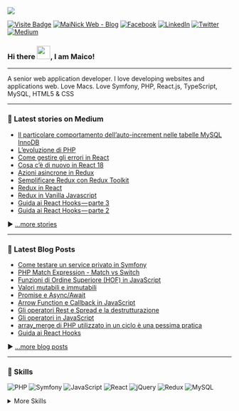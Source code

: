 <!--[![Il mio blog](./assets/profilo.png)](https://www.mainickweb.com)-->

[![](https://visitcount.itsvg.in/api?id=mainick&icon=9&color=0)](https://www.mainickweb.com)


[![Visite Badge](https://badges.pufler.dev/visits/MaiNick/MaiNick)](https://www.mainickweb.com)
[![MaiNick Web - Blog](https://img.shields.io/badge/MaiNickWeb-%231877F2.svg?logo=Dev.to&logoColor=white)](https://www.mainickweb.com)
[![Facebook](https://img.shields.io/badge/Facebook-%231877F2.svg?logo=Facebook&logoColor=white)](https://facebook.com/maico.orazio) 
[![LinkedIn](https://img.shields.io/badge/LinkedIn-%230077B5.svg?logo=linkedin&logoColor=white)](https://linkedin.com/in/maicoorazio) 
[![Twitter](https://img.shields.io/badge/Twitter-%231DA1F2.svg?logo=Twitter&logoColor=white)](https://twitter.com/mainick) 
[![Medium](https://img.shields.io/badge/Medium-12100E?logo=medium&logoColor=white)](https://medium.com/@mainick) 


### Hi there <img src="https://raw.githubusercontent.com/MartinHeinz/MartinHeinz/master/wave.gif" width="30px">, I am Maico!

---

A senior web application developer. I love developing websites and applications web. Love Macs. Love Symfony, PHP, React.js, TypeScript, MySQL, HTML5 & CSS

---

### 📝 Latest stories on Medium

<!-- MEDIUM-STORIES:START -->
- [Il particolare comportamento dell’auto-increment nelle tabelle MySQL InnoDB](https://medium.com/webeetle/il-particolare-comportamento-dellauto-increment-nelle-tabelle-mysql-innodb-4fd769c340cd?source=rss-6d7da3992557------2)
- [L’evoluzione di PHP](https://medium.com/webeetle/levoluzione-di-php-5301f6402b30?source=rss-6d7da3992557------2)
- [Come gestire gli errori in React](https://medium.com/webeetle/come-gestire-gli-errori-in-react-9c5c1faddbee?source=rss-6d7da3992557------2)
- [Cosa c’è di nuovo in React 18](https://medium.com/webeetle/cosa-c%C3%A8-di-nuovo-in-react-18-d432b8262c7f?source=rss-6d7da3992557------2)
- [Azioni asincrone in Redux](https://medium.com/webeetle/azioni-asincrone-in-redux-1e0d0b0d9c5d?source=rss-6d7da3992557------2)
- [Semplificare Redux con Redux Toolkit](https://medium.com/webeetle/semplificare-redux-con-redux-toolkit-f8c2072150e9?source=rss-6d7da3992557------2)
- [Redux in React](https://medium.com/webeetle/redux-in-react-8045db540c5?source=rss-6d7da3992557------2)
- [Redux in Vanilla Javascript](https://medium.com/webeetle/redux-in-vanilla-javascript-60394a936658?source=rss-6d7da3992557------2)
- [Guida ai React Hooks — parte 3](https://medium.com/webeetle/guida-ai-react-hooks-parte-3-8541657ff5d5?source=rss-6d7da3992557------2)
- [Guida ai React Hooks — parte 2](https://medium.com/webeetle/guida-ai-react-hooks-parte-2-c4cce979a65d?source=rss-6d7da3992557------2)
<!-- MEDIUM-STORIES:END -->

▶ [...more stories](https://medium.com/webeetle)

---

### 📝 Latest Blog Posts

<!-- BLOG-POST-LIST:START -->
- [Come testare un service privato in Symfony](https://www.mainickweb.com/blog/come-testare-un-service-privato-in-symfony)
- [PHP Match Expression - Match vs Switch](https://www.mainickweb.com/blog/php-match-expression-match-vs-switch)
- [Funzioni di Ordine Superiore &lpar;HOF&rpar; in JavaScript](https://www.mainickweb.com/blog/funzioni-di-ordine-superiore-in-javascript)
- [Valori mutabili e immutabili](https://www.mainickweb.com/blog/valori-mutabili-e-immutabili)
- [Promise e Async/Await](https://www.mainickweb.com/blog/promise-e-async-await)
- [Arrow Function e Callback in JavaScript](https://www.mainickweb.com/blog/arrow-function-e-callback-in-javascript)
- [Gli operatori Rest e Spread e la destrutturazione](https://www.mainickweb.com/blog/gli-operatori-rest-e-spread-e-la-destrutturazione)
- [Gli operatori in JavaScript](https://www.mainickweb.com/blog/gli-operatori-in-javascript)
- [array_merge di PHP utilizzato in un ciclo è una pessima pratica](https://www.mainickweb.com/blog/array_merge-di-php-utilizzato-in-un-ciclo-e-una-pessima-pratica)
- [Guida ai React Hooks](https://www.mainickweb.com/blog/guida-ai-react-hooks)
<!-- BLOG-POST-LIST:END -->

▶ [...more blog posts](https://www.mainickweb.com)

---

<!--
## 📌 Pinned Repositories

<br>

<a href="https://github.com/braydoncoyer/tailwindcss-v2-dark-mode-template">
  <img align="center" style="margin:1rem 0.5rem" src="https://github-readme-stats.vercel.app/api/pin/?username=braydoncoyer&repo=tailwindcss-v2-dark-mode-template&title_color=ffffff&text_color=c9cacc&icon_color=337ab7&bg_color=1A2B34" />
</a>

<br>

<a href="https://github.com/braydoncoyer/ng-limeade">
  <img align="center" style="margin:0.5rem" src="https://github-readme-stats.vercel.app/api/pin/?username=braydoncoyer&repo=ng-limeade&title_color=ffffff&text_color=c9cacc&icon_color=337ab7&bg_color=1A2B34" />
</a>

<a href="https://github.com/braydoncoyer/officeapi">
  <img align="center" style="margin:0.5rem" src="https://github-readme-stats.vercel.app/api/pin/?username=braydoncoyer&repo=officeapi&title_color=ffffff&text_color=c9cacc&icon_color=337ab7&bg_color=1A2B34" />
</a>

<br>
-->

### 💼 Skills


![PHP](https://img.shields.io/badge/php-%23777BB4.svg?style=for-the-badge&logo=php&logoColor=white)
![Symfony](https://img.shields.io/badge/symfony-%23000000.svg?style=for-the-badge&logo=symfony&logoColor=white)
![JavaScript](https://img.shields.io/badge/javascript-%23323330.svg?style=for-the-badge&logo=javascript&logoColor=%23F7DF1E)
![React](https://img.shields.io/badge/react-%2320232a.svg?style=for-the-badge&logo=react&logoColor=%2361DAFB)
![jQuery](https://img.shields.io/badge/jquery-%230769AD.svg?style=for-the-badge&logo=jquery&logoColor=white)
![Redux](https://img.shields.io/badge/redux-%23593d88.svg?style=for-the-badge&logo=redux&logoColor=white)
![MySQL](https://img.shields.io/badge/mysql-%2300f.svg?style=for-the-badge&logo=mysql&logoColor=white)


<!--
![](https://img.shields.io/badge/Code-TypeScript-informational?style=flat&logo=TypeScript&logoColor=white&color=337ab7)
![](https://img.shields.io/badge/Code-MongoDB-informational?style=flat&logo=MongoDB&logoColor=white&color=337ab7)
-->

<details>
<summary>More Skills</summary>
<br>

![Laravel](https://img.shields.io/badge/laravel-%23FF2D20.svg?style=for-the-badge&logo=laravel&logoColor=white)
![React Router](https://img.shields.io/badge/React_Router-CA4245?style=for-the-badge&logo=react-router&logoColor=white)
![Redux](https://img.shields.io/badge/redux-%23593d88.svg?style=for-the-badge&logo=redux&logoColor=white)
![NodeJS](https://img.shields.io/badge/node.js-6DA55F?style=for-the-badge&logo=node.js&logoColor=white)
![Fastify](https://img.shields.io/badge/fastify-%23000000.svg?style=for-the-badge&logo=fastify&logoColor=white)
![Next JS](https://img.shields.io/badge/Next-black?style=for-the-badge&logo=next.js&logoColor=white)
![MySQL](https://img.shields.io/badge/mysql-%2300f.svg?style=for-the-badge&logo=mysql&logoColor=white)
![CSS3](https://img.shields.io/badge/css3-%231572B6.svg?style=for-the-badge&logo=css3&logoColor=white)
![HTML5](https://img.shields.io/badge/html5-%23E34F26.svg?style=for-the-badge&logo=html5&logoColor=white)
![Ant-Design](https://img.shields.io/badge/-AntDesign-%230170FE?style=for-the-badge&logo=ant-design&logoColor=white)
![Bootstrap](https://img.shields.io/badge/bootstrap-%23563D7C.svg?style=for-the-badge&logo=bootstrap&logoColor=white)
![TailwindCSS](https://img.shields.io/badge/tailwindcss-%2338B2AC.svg?style=for-the-badge&logo=tailwind-css&logoColor=white)
![GitHub](https://img.shields.io/badge/GitHub-%2338B2AC.svg?style=for-the-badge&logo=github&logoColor=white)
![GitLab](https://img.shields.io/badge/GitLab-%23E34F26.svg?style=for-the-badge&logo=gitlab&logoColor=white)
![Bitbucket](https://img.shields.io/badge/Bitbucket-%230170FE.svg?style=for-the-badge&logo=bitbucket&logoColor=white)
![Markdown](https://img.shields.io/badge/markdown-%23000000.svg?style=for-the-badge&logo=markdown&logoColor=white)
![AWS](https://img.shields.io/badge/AWS-%23FF9900.svg?style=for-the-badge&logo=amazon-aws&logoColor=white)
![Vercel](https://img.shields.io/badge/vercel-%23000000.svg?style=for-the-badge&logo=vercel&logoColor=white)
![Insomnia](https://img.shields.io/badge/Insomnia-black?style=for-the-badge&logo=insomnia&logoColor=5849BE)
![JWT](https://img.shields.io/badge/JWT-black?style=for-the-badge&logo=JSON%20web%20tokens)
![NPM](https://img.shields.io/badge/NPM-%23000000.svg?style=for-the-badge&logo=npm&logoColor=white)
![Yarn](https://img.shields.io/badge/yarn-%232C8EBB.svg?style=for-the-badge&logo=yarn&logoColor=white)
![Apache](https://img.shields.io/badge/apache-%23D42029.svg?style=for-the-badge&logo=apache&logoColor=white)
![Nginx](https://img.shields.io/badge/nginx-%23009639.svg?style=for-the-badge&logo=nginx&logoColor=white)
![Postgres](https://img.shields.io/badge/postgres-%23316192.svg?style=for-the-badge&logo=postgresql&logoColor=white)
![Redis](https://img.shields.io/badge/redis-%23DD0031.svg?style=for-the-badge&logo=redis&logoColor=white)
![SQLite](https://img.shields.io/badge/sqlite-%2307405e.svg?style=for-the-badge&logo=sqlite&logoColor=white)
![Docker](https://img.shields.io/badge/docker-%230db7ed.svg?style=for-the-badge&logo=docker&logoColor=white)
![ElasticSearch](https://img.shields.io/badge/-ElasticSearch-005571?style=for-the-badge&logo=elasticsearch)
![Postman](https://img.shields.io/badge/Postman-FF6C37?style=for-the-badge&logo=postman&logoColor=white)
![Swagger](https://img.shields.io/badge/-Swagger-%23Clojure?style=for-the-badge&logo=swagger&logoColor=white)
![Jira](https://img.shields.io/badge/jira-%230A0FFF.svg?style=for-the-badge&logo=jira&logoColor=white)

</details>

<br>

<!--
<br>

## &#x1f4c8; GitHub Stats

<br>

<a href="https://github.com/MaiNick">
  <img align="center" style="margin:0.5rem" src="https://github-readme-stats.vercel.app/api/top-langs/?username=MaiNick&hide=html,css&title_color=ffffff&text_color=c9cacc&icon_color=337ab7&bg_color=1A2B34" />
</a>

<a href="https://github.com/MaiNick">
  <img align="center" style="margin:0.5rem" src="https://github-readme-stats.vercel.app/api?username=MaiNick&show_icons=true&line_height=27&count_private=true&title_color=ffffff&text_color=c9cacc&icon_color=4AB097&bg_color=1A2B34" alt="Martin's GitHub Stats" />
</a>

<br>
-->